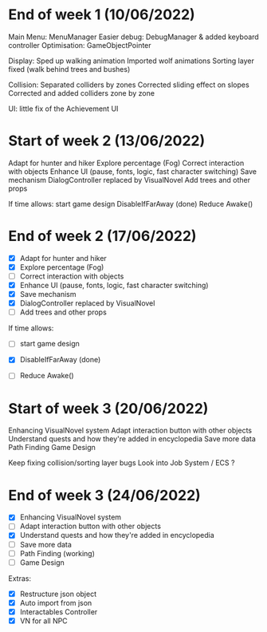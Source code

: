 # End of week 1 (10/06/2022)
Main Menu: MenuManager
Easier debug: DebugManager & added keyboard controller
Optimisation: GameObjectPointer

Display: 
Sped up walking animation
Imported wolf animations
Sorting layer fixed (walk behind trees and bushes)

Collision:
Separated colliders by zones
Corrected sliding effect on slopes
Corrected and added colliders zone by zone

UI: little fix of the Achievement UI

# Start of week 2 (13/06/2022)
Adapt for hunter and hiker
Explore percentage (Fog)
Correct interaction with objects
Enhance UI (pause, fonts, logic, fast character switching)
Save mechanism
DialogController replaced by VisualNovel 
Add trees and other props

If time allows: 
start game design
DisableIfFarAway (done)
Reduce Awake()

# End of week 2 (17/06/2022)
- [x] Adapt for hunter and hiker
- [x] Explore percentage (Fog)
- [ ] Correct interaction with objects
- [x] Enhance UI (pause, fonts, logic, fast character switching)
- [x] Save mechanism
- [x] DialogController replaced by VisualNovel 
- [ ] Add trees and other props

If time allows: 
- [ ] start game design
- [x] DisableIfFarAway (done)
- [ ] Reduce Awake()


# Start of week 3 (20/06/2022)
Enhancing VisualNovel system 
Adapt interaction button with other objects
Understand quests and how they're added in encyclopedia
Save more data
Path Finding
Game Design

Keep fixing collision/sorting layer bugs
Look into Job System / ECS ?

# End of week 3 (24/06/2022)
- [x] Enhancing VisualNovel system
- [ ] Adapt interaction button with other objects
- [x] Understand quests and how they're added in encyclopedia
- [ ] Save more data
- [ ] Path Finding (working)
- [ ] Game Design

Extras:
- [x] Restructure json object
- [x] Auto import from json
- [x] Interactables Controller 
- [x] VN for all NPC